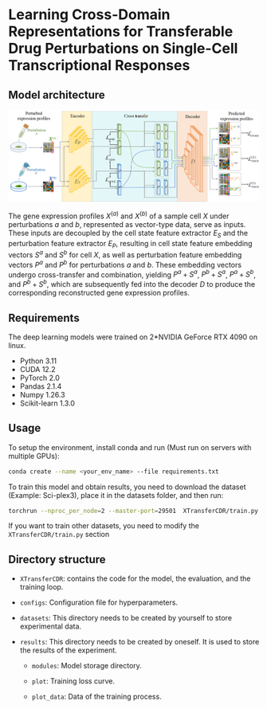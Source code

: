 # Learning Cross-Domain Representations for Transferable Drug Perturbations on Single-Cell Transcriptional Responses

## Model architecture

![framework](framework.png)

The gene expression profiles $X^{(a)}$ and $X^{(b)}$ of a sample cell $X$ under perturbations $a$ and $b$, represented as vector-type data, serve as inputs. These inputs are decoupled by the cell state feature extractor $E_S$ and the perturbation feature extractor $E_P$, resulting in cell state feature embedding vectors $S^a$ and $S^b$ for cell $X$, as well as perturbation feature embedding vectors $P^a$ and $P^b$ for perturbations $a$ and $b$. These embedding vectors undergo cross-transfer and combination, yielding $P^a + S^a$, $P^b + S^a$, $P^a + S^b$, and $P^b + S^b$, which are subsequently fed into the decoder $D$ to produce the corresponding reconstructed gene expression profiles.

## Requirements

The deep learning models were trained on 2*NVIDIA GeForce RTX 4090 on linux.

+ Python 3.11
+ CUDA 12.2
+ PyTorch 2.0
+ Pandas 2.1.4
+ Numpy 1.26.3
+ Scikit-learn 1.3.0

## Usage

To setup the environment, install conda and run (Must run on servers with multiple GPUs):

```bash
conda create --name <your_env_name> --file requirements.txt
```

To train this model and obtain results, you need to download the dataset (Example: Sci-plex3), place it in the datasets folder, and then run:


```bash
torchrun --nproc_per_node=2 --master-port=29501  XTransferCDR/train.py
```

If you want to train other datasets, you need to modify the `XTransferCDR/train.py` section

## Directory structure

+ `XTransferCDR`: contains the code for the model, the evaluation, and the training loop.

+ `configs`: Configuration file for hyperparameters.

+ `datasets`: This directory needs to be created by yourself to store experimental data.

+ `results`: This directory needs to be created by oneself. It is used to store the results of the experiment.

    + `modules`: Model storage directory.

    + `plot`: Training loss curve.

    + `plot_data`: Data of the training process.
